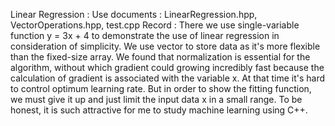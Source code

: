 Linear Regression : 
Use documents : LinearRegression.hpp, VectorOperations.hpp, test.cpp
Record :
There we use single-variable function y = 3x + 4 to demonstrate the use of linear regression in consideration of simplicity.
We use vector to store data as it's more flexible than the fixed-size array.
We found that normalization is essential for the algorithm, without which gradient could growing incredibly fast because the calculation of 
gradient is associated with the variable x. At that time it's hard to control optimum learning rate. But in order to show the fitting function,
we must give it up and just limit the input data x in a small range.
To be honest, it is such attractive for me to study machine learning using C++.
